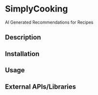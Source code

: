 # SimplyCooking

AI Generated Recommendations for Recipes

## Description


## Installation


## Usage


## External APIs/Libraries

